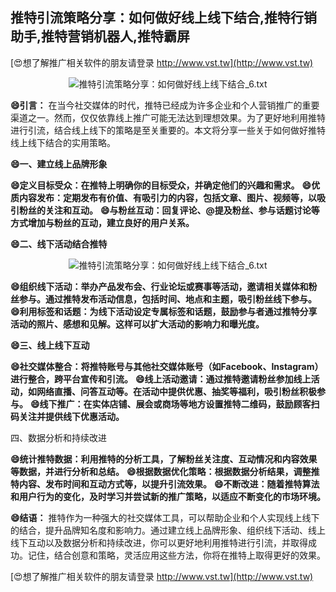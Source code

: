 ## **推特引流策略分享：如何做好线上线下结合,推特行销助手,推特营销机器人,推特霸屏**

[😍想了解推广相关软件的朋友请登录 http://www.vst.tw](http://www.vst.tw)

 <center><img src="https://vst.tw/MP4/tuiguang/png/8.png" alt="推特引流策略分享：如何做好线上线下结合_6.txt"></center>

**😄引言：**
在当今社交媒体的时代，推特已经成为许多企业和个人营销推广的重要渠道之一。然而，仅仅依靠线上推广可能无法达到理想效果。为了更好地利用推特进行引流，结合线上线下的策略是至关重要的。本文将分享一些关于如何做好推特线上线下结合的实用策略。

**😄一、建立线上品牌形象**

**😄定义目标受众：在推特上明确你的目标受众，并确定他们的兴趣和需求。**
**😄优质内容发布：定期发布有价值、有吸引力的内容，包括文章、图片、视频等，以吸引粉丝的关注和互动。**
**😄与粉丝互动：回复评论、@提及粉丝、参与话题讨论等方式增加与粉丝的互动，建立良好的用户关系。**

**😄二、线下活动结合推特**

 <center><img src="https://vst.tw/MP4/tuiguang/png/5.png" alt="推特引流策略分享：如何做好线上线下结合_6.txt"></center>

**😄组织线下活动：举办产品发布会、行业论坛或赛事等活动，邀请相关媒体和粉丝参与。通过推特发布活动信息，包括时间、地点和主题，吸引粉丝线下参与。**
**😄利用标签和话题：为线下活动设定专属标签和话题，鼓励参与者通过推特分享活动的照片、感想和见解。这样可以扩大活动的影响力和曝光度。**

**😄三、线上线下互动**

**😄社交媒体整合：将推特账号与其他社交媒体账号（如Facebook、Instagram）进行整合，跨平台宣传和引流。**
**😄线上活动邀请：通过推特邀请粉丝参加线上活动，如网络直播、问答互动等。在活动中提供优惠、抽奖等福利，吸引粉丝积极参与。**
**😄线下推广：在实体店铺、展会或商场等地方设置推特二维码，鼓励顾客扫码关注并提供线下优惠活动。**

四、数据分析和持续改进

**😄统计推特数据：利用推特的分析工具，了解粉丝关注度、互动情况和内容效果等数据，并进行分析和总结。**
**😄根据数据优化策略：根据数据分析结果，调整推特内容、发布时间和互动方式等，以提升引流效果。**
**😄不断改进：随着推特算法和用户行为的变化，及时学习并尝试新的推广策略，以适应不断变化的市场环境。**

**😄结语：**
推特作为一种强大的社交媒体工具，可以帮助企业和个人实现线上线下的结合，提升品牌知名度和影响力。通过建立线上品牌形象、组织线下活动、线上线下互动以及数据分析和持续改进，你可以更好地利用推特进行引流，并取得成功。记住，结合创意和策略，灵活应用这些方法，你将在推特上取得更好的效果。

[😍想了解推广相关软件的朋友请登录 http://www.vst.tw](http://www.vst.tw)



